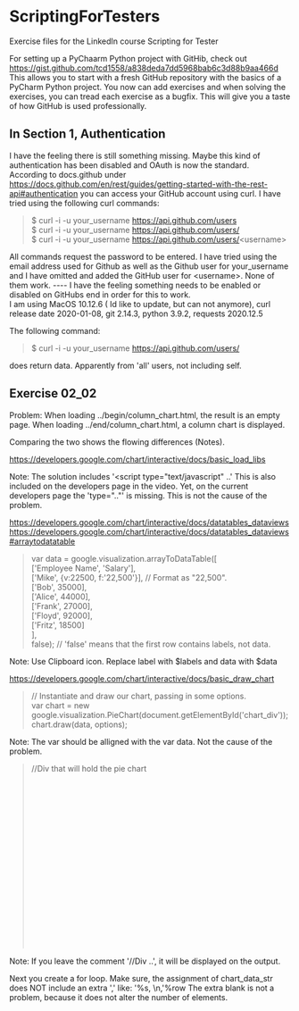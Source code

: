 # ScriptingForTesters

Exercise files for the LinkedIn course Scripting for Tester

For setting up a PyChaarm Python project with GitHib, check out https://gist.github.com/tcd1558/a838deda7dd5968bab6c3d88b9aa466d
This allows you to start with a fresh GitHub repository with the basics of a PyCharm Python project. You now can add exercises and when solving the exercises, you can tread each exercise as a bugfix. This will give you a taste of how GitHub is used professionally. 

## In Section 1, Authentication

I have the feeling there is still something missing. Maybe this kind of authentication has been disabled and OAuth is now the standard.      
According to docs.github under https://docs.github.com/en/rest/guides/getting-started-with-the-rest-api#authentication you can access your GitHub account using curl. I have tried using the following curl commands:

> $ curl -i -u your_username https://api.github.com/users     
> $ curl -i -u your_username https://api.github.com/users/     
> $ curl -i -u your_username https://api.github.com/users/<username\>           
 
All commands request the password to be entered. I have tried using the email address used for Github as well as the Github user for your_username and I have omitted and added the GitHub user for <username\>. None of them work. ----  I have the feeling something needs to be enabled or disabled on GitHubs end in order for this to work.       
I am using MacOS 10.12.6 ( Id like to update, but can not anymore), curl release date 2020-01-08, git 2.14.3, python 3.9.2, requests 2020.12.5

The following command:
> $ curl -i -u your_username https://api.github.com/users/ 

does return data. Apparently from 'all' users, not including self. 

## Exercise 02_02

Problem: 
When loading ../begin/column_chart.html, the result is an empty page. 
When loading ../end/column_chart.html, a column chart is displayed. 

Comparing the two shows the flowing differences (Notes).


https://developers.google.com/chart/interactive/docs/basic_load_libs

> <script src="https://www.gstatic.com/charts/loader.js"></script>     
> <script>     
>   google.charts.load('current', {packages: ['corechart']});      
>   google.charts.setOnLoadCallback(drawChart);      
>   ...      
> </script>    

Note: The solution includes '<script type="text/javascript" ..'
	This is also included on the developers page in the video. 
	Yet, on the current developers page the 'type=".."' is missing.
	This is not the cause of the problem.    

https://developers.google.com/chart/interactive/docs/datatables_dataviews
https://developers.google.com/chart/interactive/docs/datatables_dataviews#arraytodatatable

> var data = google.visualization.arrayToDataTable([     
>        ['Employee Name', 'Salary'],      
>        ['Mike', {v:22500, f:'22,500'}], // Format as "22,500".      
>        ['Bob', 35000],      
>        ['Alice', 44000],      
>        ['Frank', 27000],      
>        ['Floyd', 92000],      
>        ['Fritz', 18500]     
>       ],      
>       false); // 'false' means that the first row contains labels, not data.      

Note: Use Clipboard icon. Replace label with $labels and data with $data 

https://developers.google.com/chart/interactive/docs/basic_draw_chart

> // Instantiate and draw our chart, passing in some options.      
>       var chart = new google.visualization.PieChart(document.getElementById('chart_div'));       
>       chart.draw(data, options);      

Note: The var should be alligned with the var data. Not the cause of 
	the problem.

> //Div that will hold the pie chart     
>     <div id="chart_div" style="width:400; height:300"></div>     

Note: If you leave the comment '//Div ..', it will be displayed on the output. 

Next you create a for loop. Make sure, the assignment of chart_data_str does 
	NOT include an extra ',' like: '%s, \n,'%row
	The extra blank is not a problem, because it does not alter the number 
	of elements. 

